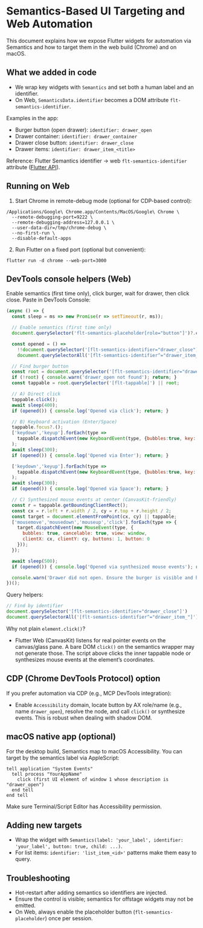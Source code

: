 # Semantics-Based UI Targeting and Web Automation

This document explains how we expose Flutter widgets for automation via Semantics and how to target them in the web build (Chrome) and on macOS.

## What we added in code

- We wrap key widgets with `Semantics` and set both a human label and an identifier.
- On Web, `SemanticsData.identifier` becomes a DOM attribute `flt-semantics-identifier`.

Examples in the app:
- Burger button (open drawer): `identifier: drawer_open`
- Drawer container: `identifier: drawer_container`
- Drawer close button: `identifier: drawer_close`
- Drawer items: `identifier: drawer_item_<title>`

Reference: Flutter Semantics identifier → web `flt-semantics-identifier` attribute ([Flutter API](https://api.flutter.dev/flutter/semantics/SemanticsData/identifier.html)).

## Running on Web

1. Start Chrome in remote-debug mode (optional for CDP-based control):
```
/Applications/Google\ Chrome.app/Contents/MacOS/Google\ Chrome \
  --remote-debugging-port=9222 \
  --remote-debugging-address=127.0.0.1 \
  --user-data-dir=/tmp/chrome-debug \
  --no-first-run \
  --disable-default-apps
```

2. Run Flutter on a fixed port (optional but convenient):
```
flutter run -d chrome --web-port=3000
```

## DevTools console helpers (Web)

Enable semantics (first time only), click burger, wait for drawer, then click close. Paste in DevTools Console:
```js
(async () => {
  const sleep = ms => new Promise(r => setTimeout(r, ms));

  // Enable semantics (first time only)
  document.querySelector('flt-semantics-placeholder[role="button"]')?.click();

  const opened = () =>
    !!document.querySelector('[flt-semantics-identifier="drawer_close"]') ||
    document.querySelectorAll('[flt-semantics-identifier^="drawer_item_"]').length > 0;

  // Find burger button
  const root = document.querySelector('[flt-semantics-identifier="drawer_open"]');
  if (!root) { console.warn('drawer_open not found'); return; }
  const tappable = root.querySelector('[flt-tappable]') || root;

  // A) Direct click
  tappable.click();
  await sleep(400);
  if (opened()) { console.log('Opened via click'); return; }

  // B) Keyboard activation (Enter/Space)
  tappable.focus?.();
  ['keydown','keyup'].forEach(type =>
    tappable.dispatchEvent(new KeyboardEvent(type, {bubbles:true, key:'Enter', code:'Enter', keyCode:13, which:13}))
  );
  await sleep(300);
  if (opened()) { console.log('Opened via Enter'); return; }

  ['keydown','keyup'].forEach(type =>
    tappable.dispatchEvent(new KeyboardEvent(type, {bubbles:true, key:' ', code:'Space', keyCode:32, which:32}))
  );
  await sleep(300);
  if (opened()) { console.log('Opened via Space'); return; }

  // C) Synthesized mouse events at center (CanvasKit-friendly)
  const r = tappable.getBoundingClientRect();
  const cx = r.left + r.width / 2, cy = r.top + r.height / 2;
  const target = document.elementFromPoint(cx, cy) || tappable;
  ['mousemove','mousedown','mouseup','click'].forEach(type => {
    target.dispatchEvent(new MouseEvent(type, {
      bubbles: true, cancelable: true, view: window,
      clientX: cx, clientY: cy, buttons: 1, button: 0
    }));
  });

  await sleep(500);
  if (opened()) { console.log('Opened via synthesized mouse events'); return; }

  console.warn('Drawer did not open. Ensure the burger is visible and hot-restart if needed.');
})();
```

Query helpers:
```js
// Find by identifier
document.querySelector('[flt-semantics-identifier="drawer_close"]')
document.querySelectorAll('[flt-semantics-identifier^="drawer_item_"]')
```

Why not plain `element.click()`?
- Flutter Web (CanvasKit) listens for real pointer events on the canvas/glass pane. A bare DOM `click()` on the semantics wrapper may not generate those. The script above clicks the inner tappable node or synthesizes mouse events at the element’s coordinates.

## CDP (Chrome DevTools Protocol) option

If you prefer automation via CDP (e.g., MCP DevTools integration):
- Enable `Accessibility` domain, locate button by AX role/name (e.g., name `drawer_open`), resolve the node, and call `click()` or synthesize events. This is robust when dealing with shadow DOM.

## macOS native app (optional)

For the desktop build, Semantics map to macOS Accessibility. You can target by the semantics label via AppleScript:
```applescript
tell application "System Events"
  tell process "YourAppName"
    click (first UI element of window 1 whose description is "drawer_open")
  end tell
end tell
```
Make sure Terminal/Script Editor has Accessibility permission.

## Adding new targets

- Wrap the widget with `Semantics(label: 'your_label', identifier: 'your_label', button: true, child: ...)`.
- For list items: `identifier: 'list_item_<id>'` patterns make them easy to query.

## Troubleshooting

- Hot-restart after adding semantics so identifiers are injected.
- Ensure the control is visible; semantics for offstage widgets may not be emitted.
- On Web, always enable the placeholder button (`flt-semantics-placeholder`) once per session.
